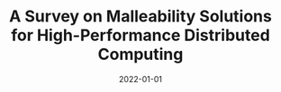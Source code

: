 ---
title: "A Survey on Malleability Solutions for High-Performance Distributed Computing"
excerpt: 'Number: 10 Publisher: Multidisciplinary Digital Publishing Institute'
date: 2022-01-01
venue: 'Applied Sciences'
paperurl: 'https://www.mdpi.com/2076-3417/12/10/5231'
citation: ' J. Aliaga,  M. Castillo,  S. Iserte,  I. Martín-Álvarez,  R. Mayo, &quot;A Survey on Malleability Solutions for High-Performance Distributed Computing.&quot; Applied Sciences, 2022.'
---